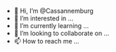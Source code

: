 - 👋 Hi, I’m @Cassannemburg
- 👀 I’m interested in ...
- 🌱 I’m currently learning ...
- 💞️ I’m looking to collaborate on ...
- 📫 How to reach me ...

<!---
Cassannemburg/Cassannemburg is a ✨ special ✨ repository because its `README.md` (this file) appears on your GitHub profile.
You can click the Preview link to take a look at your changes.
--->
